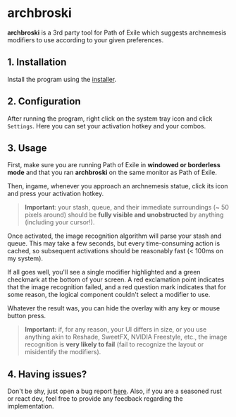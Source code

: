 # archbroski

__archbroski__ is a 3rd party tool for Path of Exile which suggests archnemesis modifiers to use according to your given preferences.

## 1. Installation

Install the program using the [installer](https://www.google.com).

## 2. Configuration

After running the program, right click on the system tray icon and click `Settings`. Here you can set your
activation hotkey and your combos.

## 3. Usage

First, make sure you are running Path of Exile in __windowed or borderless mode__ and that you ran __archbroski__ on the same monitor as Path of Exile.

Then, ingame, whenever you approach an archnemesis statue, click its icon and press your activation hotkey.

> __Important__: your stash, queue, and their immediate surroundings (~ 50 pixels around) should be __fully visible and unobstructed__ by anything (including your cursor!).

Once activated, the image recognition algorithm will parse your stash and queue. This may take a few seconds, but every time-consuming action is cached, so subsequent activations should be reasonably fast (< 100ms on my system).
 
If all goes well, you'll see a single modifier highlighted and a green checkmark at the bottom of your screen. A red exclamation point indicates that the image recognition failed, and a red question mark indicates that for some reason, the logical component couldn't select a modifier to use.
 
Whatever the result was, you can hide the overlay with any key or mouse button press.

> __Important:__ if, for any reason, your UI differs in size, or you use anything akin to Reshade, SweetFX, NVIDIA Freestyle, etc.,
the image recognition is __very likely to fail__ (fail to recognize the layout or misidentify the modifiers).

## 4. Having issues?

Don't be shy, just open a bug report [here](https://github.com/moxaj/archbroski/issues). Also, if you are a seasoned rust or react dev, feel free to provide any feedback regarding the implementation.